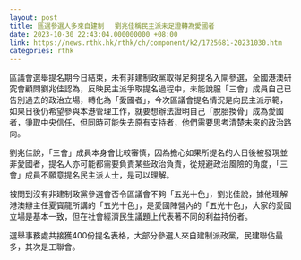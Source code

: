 ```yaml
---
layout: post
title: 區選參選人多來自建制 　劉兆佳稱民主派未足證轉為愛國者
date: 2023-10-30 22:43:04.000000000 +08:00
link: https://news.rthk.hk/rthk/ch/component/k2/1725681-20231030.htm
categories: rthk
---
```


區議會選舉提名期今日結束，未有非建制政黨取得足夠提名入閘參選，全國港澳研究會顧問劉兆佳認為，反映民主派爭取提名過程中，未能說服「三會」成員自己已告別過去的政治立場，轉化為「愛國者」，今次區議會提名情況是向民主派示範，如果日後仍希望參與本港管理工作，就要想辦法證明自己「脫胎換骨」成為愛國者，爭取中央信任，但同時可能失去原有支持者，他們需要思考清楚未來的政治路向。

劉兆佳說，「三會」成員本身會比較審慎，因為擔心如果所提名的人日後被發現並非愛國者，提名人亦可能都需要負責某些政治負責，從規避政治風險的角度，「三會」成員不願意提名民主派人士，是可以理解。

被問到沒有非建制政黨參選會否令區議會不夠「五光十色」，劉兆佳說，據他理解港澳辦主任夏寶龍所講的「五光十色」，是愛國陣營內的「五光十色」，大家的愛國立場是基本一致，但在社會經濟民生議題上代表著不同的利益持份者。

選舉事務處共接獲400份提名表格，大部分參選人來自建制派政黨，民建聯佔最多，其次是工聯會。
